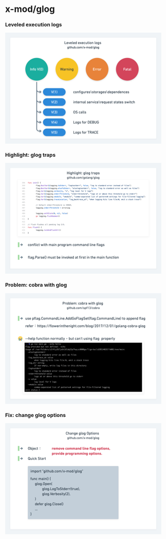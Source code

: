 x-mod/glog
===

### Leveled execution logs  
![Leveled execution logs](x-mod-glog-01.en.png)

### Highlight: glog traps
![Highlight: glog traps](x-mod-glog-02.en.png)

### Problem: cobra with glog 
![Problem: cobra with glog ](x-mod-glog-03.en.png)

### Fix: change glog options
![Fix: change glog options](x-mod-glog-04.en.png)
